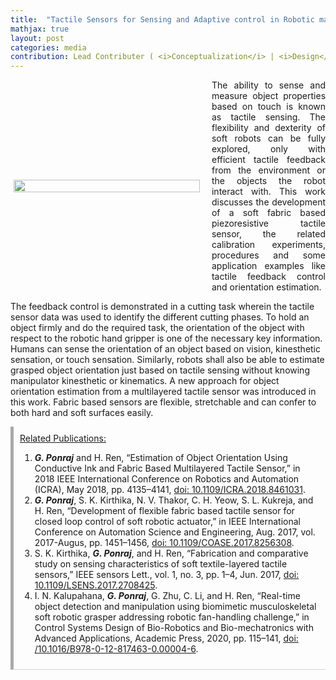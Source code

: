```yaml
---
title:  "Tactile Sensors for Sensing and Adaptive control in Robotic manipulators"
mathjax: true
layout: post
categories: media
contribution: Lead Contributer ( <i>Conceptualization</i> | <i>Design</i> | <i>Fabrication</i> | <i>Experimentation</i> | <i>Characterization</i> | <i>Writing</i> )
---
```

<style>
  .post_container {
  display: flex;
  flex-direction: row;
  align-items: center;
  justify-content: space-between;
  flex-wrap: wrap;
}

/* Set padding-left or padding-right equal to 0 in main code */
.flex-item-text {
  flex: 35%;
/*   border: 1px solid blue; */
  padding-left:1em;
  padding-right:1em;
  justify-content: space-around;
}

.flex-item-pic {
  flex: 58%;
/*   border: 1px solid blue; */
  padding: 5px;
  align-content: space-around;
}

/* Responsive layout - makes a one column layout instead of a two-column layout */
@media (max-width: 800px) {
  .post_container {
    flex-direction: column;
  }
  .flex-item-text{
    padding: 0px;
  }
  .flex-item-pic{
    max-width: 90%;
  }
}

</style>
<!--
<div align="right" style="margin-top: 0px; padding-top: 0px;">
  Contribution: Lead (Conceptualisation | Design | Experimentation | Characterisation | Writing)
</div>
-->
<div class="post_container">
      <div class="flex-item-pic">
        <img src="/GodwinPonraj/assets/Fig_Tact_manipulator.jpg" height = "100%">
      </div>
      <div class="flex-item-text" align="justify" style="padding-right:0px">
        The ability to sense and measure object properties based on touch is known as tactile sensing. The flexibility and dexterity of soft robots can be fully explored, only with efficient tactile feedback from the environment or the objects the robot interact with. This work discusses the development of a soft fabric based piezoresistive tactile sensor, the related calibration experiments, procedures and some application examples like tactile feedback control and orientation estimation. 
      </div>
</div>

<!--more-->
The feedback control is demonstrated in a cutting task wherein the tactile sensor data was used to identify the different cutting phases. To hold an object firmly and do the required task, the orientation of the object with respect to the robotic hand gripper is one of the necessary key information. Humans can sense the orientation of an object based on vision, kinesthetic sensation, or touch sensation. Similarly, robots shall also be able to estimate grasped object orientation just based on tactile sensing without knowing manipulator kinesthetic or kinematics. A new approach for object orientation estimation from a multilayered tactile sensor was introduced in this work. Fabric based sensors are flexible, stretchable and can confer to both hard and soft surfaces easily.  

<div style="padding:10px; border-bottom: 1px solid lightgray; border-left: 5px solid darkgray;">
<u>Related Publications:</u><br>
<ol>
<li><b><i>G. Ponraj</i></b> and H. Ren, “Estimation of Object Orientation Using Conductive Ink and Fabric Based Multilayered Tactile Sensor,” in 2018 IEEE International Conference on Robotics and Automation (ICRA), May 2018, pp. 4135–4141, <a href="https://ieeexplore.ieee.org/document/8461031/">doi: 10.1109/ICRA.2018.8461031</a>.</li>

<li><b><i>G. Ponraj</i></b>, S. K. Kirthika, N. V. Thakor, C. H. Yeow, S. L. Kukreja, and H. Ren, “Development of flexible fabric based tactile sensor for closed loop control of soft robotic actuator,” in IEEE International Conference on Automation Science and Engineering, Aug. 2017, vol. 2017-Augus, pp. 1451–1456, <a href="http://ieeexplore.ieee.org/document/8256308/">doi: 10.1109/COASE.2017.8256308</a>.</li>

<li>S. K. Kirthika, <b><i>G. Ponraj</i></b>, and H. Ren, “Fabrication and comparative study on sensing characteristics of soft textile-layered tactile sensors,” IEEE sensors Lett., vol. 1, no. 3, pp. 1–4, Jun. 2017, <a href="https://ieeexplore.ieee.org/abstract/document/7934368">doi: 10.1109/LSENS.2017.2708425</a>.</li>

<li>I. N. Kalupahana, <b><i>G. Ponraj</i></b>, G. Zhu, C. Li, and H. Ren, “Real-time object detection and manipulation using biomimetic musculoskeletal soft robotic grasper addressing robotic fan-handling challenge,” in Control Systems Design of Bio-Robotics and Bio-mechatronics with Advanced Applications, Academic Press, 2020, pp. 115–141, <a href="https://doi.org/10.1016/B978-0-12-817463-0.00004-6">doi: /10.1016/B978-0-12-817463-0.00004-6</a>.</li>
</ol>
</div>
